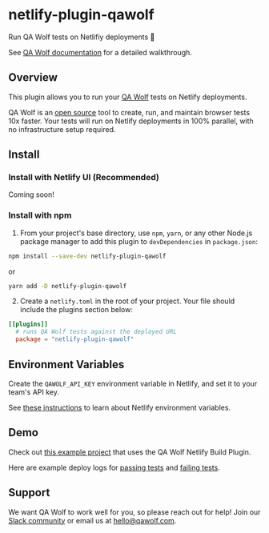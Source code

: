 # netlify-plugin-qawolf

Run QA Wolf tests on Netlifiy deployments 🐺

See
[QA Wolf documentation](https://spirit.qawolf.com/docs/run-tests-on-netlify-deployment)
for a detailed walkthrough.

## Overview

This plugin allows you to run your [QA Wolf](https://www.qawolf.com/) tests on
Netlify deployments.

QA Wolf is an [open source](https://github.com/qawolf/qawolf) tool to create,
run, and maintain browser tests 10x faster. Your tests will run on Netlify
deployments in 100% parallel, with no infrastructure setup required.

## Install

### Install with Netlify UI (Recommended)

Coming soon!

### Install with npm

1. From your project's base directory, use `npm`, `yarn`, or any other Node.js
   package manager to add this plugin to `devDependencies` in `package.json`:

```bash
npm install --save-dev netlify-plugin-qawolf
```

or

```bash
yarn add -D netlify-plugin-qawolf
```

2. Create a `netlify.toml` in the root of your project. Your file should include
   the plugins section below:

```toml
[[plugins]]
  # runs QA Wolf tests against the deployed URL
  package = "netlify-plugin-qawolf"
```

## Environment Variables

Create the `QAWOLF_API_KEY` environment variable in Netlify, and set it to your
team's API key.

See
[these instructions](https://docs.netlify.com/configure-builds/environment-variables/#declare-variables)
to learn about Netlify environment variables.

## Demo

Check out
[this example project](https://github.com/qawolf/netlify-plugin-example) that
uses the QA Wolf Netlify Build Plugin.

Here are example deploy logs for
[passing tests](https://app.netlify.com/sites/netlify-plugin-qawolf-example/deploys/60639a20d105e7000882c69d)
and
[failing tests](https://app.netlify.com/sites/netlify-plugin-qawolf-example/deploys/606399859279c70007f63ef0).

## Support

We want QA Wolf to work well for you, so please reach out for help! Join our
[Slack community](https://slack.qawolf.com) or email us at hello@qawolf.com.
